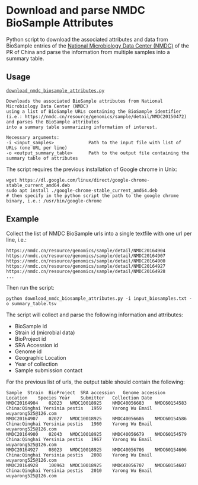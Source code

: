 # Download and parse NMDC BioSample Attributes
Python script to download the associated attributes and data from BioSample entries of the [National Microbiology Data Center (NMDC)](https://nmdc.cn/) of the PR of China and parse the information from multiple samples into a summary table.


## Usage
[`download_nmdc_biosample_attributes.py`](download_nmdc_biosample_attributes.py)
```
Downloads the associated BioSample attributes from National Microbiology Data Center (NMDC) 
using a list of BioSample URLs containing the BioSample identifier 
(i.e.: https://nmdc.cn/resource/genomics/sample/detail/NMDC20150472) and parses the BioSample attributes 
into a summary table summarizing information of interest.

Necessary arguments:
-i <input_samples>             Path to the input file with list of URLs (one URL per line)
-o <output_summary_table>      Path to the output file containing the summary table of attributes

```

The script requires the previous installation of Google chrome in Unix:
```
wget https://dl.google.com/linux/direct/google-chrome-stable_current_amd64.deb
sudo apt install ./google-chrome-stable_current_amd64.deb
# then specify in the python script the path to the google chrome binary, i.e.: /usr/bin/google-chrome
```


## Example
Collect the list of NMDC BioSample urls into a single textfile with one url per line, i.e.:
```
https://nmdc.cn/resource/genomics/sample/detail/NMDC20164904
https://nmdc.cn/resource/genomics/sample/detail/NMDC20164907
https://nmdc.cn/resource/genomics/sample/detail/NMDC20164900
https://nmdc.cn/resource/genomics/sample/detail/NMDC20164927
https://nmdc.cn/resource/genomics/sample/detail/NMDC20164928
...
```


Then run the script: 

```
python download_nmdc_biosample_attributes.py -i input_biosamples.txt -o summary_table.tsv
```

The script will collect and parse the following information and attributes:
* BioSample id
* Strain id (microbial data)
* BioProject id
* SRA Accession id
* Genome id
* Geographic Location
* Year of collection
* Sample submission contact


For the previous list of urls, the output table should contain the following:

```
Sample	Strain	BioProject	SRA accession	Genome accession	Location	Species	Year	Submitter	Collection Date
NMDC20164904	02023	NMDC10018925	NMDC40056683	NMDC60154583	China:Qinghai Yersinia pestis	1959	Yarong Wu Email wuyarong525@126.com	
NMDC20164907	02027	NMDC10018925	NMDC40056686	NMDC60154586	China:Qinghai Yersinia pestis	1960	Yarong Wu Email wuyarong525@126.com	
NMDC20164900	02043	NMDC10018925	NMDC40056679	NMDC60154579	China:Qinghai Yersinia pestis	1967	Yarong Wu Email wuyarong525@126.com	
NMDC20164927	08023	NMDC10018925	NMDC40056706	NMDC60154606	China:Qinghai Yersinia pestis	2008	Yarong Wu Email wuyarong525@126.com	
NMDC20164928	100963	NMDC10018925	NMDC40056707	NMDC60154607	China:Qinghai Yersinia pestis	2010	Yarong Wu Email wuyarong525@126.com
```
